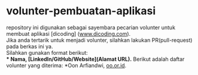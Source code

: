 # volunter-pembuatan-aplikasi
repository ini digunakan sebagai sayembara pecarian volunter untuk membuat aplikasi [dicoding] (www.dicoding.com).<br>
Jika anda tertarik untuk menjadi volunter, silahkan lakukan PR(pull-request) pada berkas ini ya.<br>
Silahkan gunakan format berikut:<br>
**\* Nama, [Linkedln/GitHub/Website](Alamat URL).**
Berikut adalah daftar volunter yang diterima:
*Oon Arfiandwi, [oo.or.id](https://oo.or.id).
